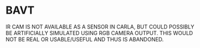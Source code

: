 # BAVT


IR CAM IS NOT AVAILABLE AS A SENSOR IN CARLA, BUT COULD POSSIBLY BE ARTIFICIALLY SIMULATED USING RGB CAMERA OUTPUT. THIS WOULD NOT BE REAL OR USABLE/USEFUL AND THUS IS ABANDONED.
